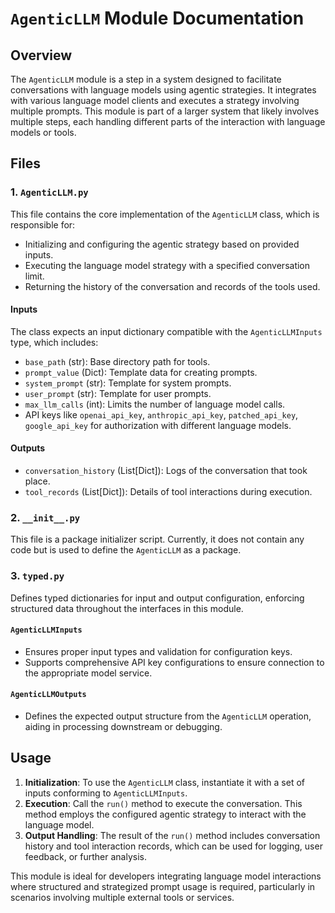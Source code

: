 # `AgenticLLM` Module Documentation

## Overview

The `AgenticLLM` module is a step in a system designed to facilitate conversations with language models using agentic strategies. It integrates with various language model clients and executes a strategy involving multiple prompts. This module is part of a larger system that likely involves multiple steps, each handling different parts of the interaction with language models or tools.

## Files

### 1. `AgenticLLM.py`

This file contains the core implementation of the `AgenticLLM` class, which is responsible for:

- Initializing and configuring the agentic strategy based on provided inputs.
- Executing the language model strategy with a specified conversation limit.
- Returning the history of the conversation and records of the tools used.

#### Inputs

The class expects an input dictionary compatible with the `AgenticLLMInputs` type, which includes:

- `base_path` (str): Base directory path for tools.
- `prompt_value` (Dict): Template data for creating prompts.
- `system_prompt` (str): Template for system prompts.
- `user_prompt` (str): Template for user prompts.
- `max_llm_calls` (int): Limits the number of language model calls.
- API keys like `openai_api_key`, `anthropic_api_key`, `patched_api_key`, `google_api_key` for authorization with different language models.

#### Outputs

- `conversation_history` (List[Dict]): Logs of the conversation that took place.
- `tool_records` (List[Dict]): Details of tool interactions during execution.

### 2. `__init__.py`

This file is a package initializer script. Currently, it does not contain any code but is used to define the `AgenticLLM` as a package.

### 3. `typed.py`

Defines typed dictionaries for input and output configuration, enforcing structured data throughout the interfaces in this module.

#### `AgenticLLMInputs`

- Ensures proper input types and validation for configuration keys.
- Supports comprehensive API key configurations to ensure connection to the appropriate model service.

#### `AgenticLLMOutputs`

- Defines the expected output structure from the `AgenticLLM` operation, aiding in processing downstream or debugging.

## Usage

1. **Initialization**: To use the `AgenticLLM` class, instantiate it with a set of inputs conforming to `AgenticLLMInputs`.
2. **Execution**: Call the `run()` method to execute the conversation. This method employs the configured agentic strategy to interact with the language model.
3. **Output Handling**: The result of the `run()` method includes conversation history and tool interaction records, which can be used for logging, user feedback, or further analysis.

This module is ideal for developers integrating language model interactions where structured and strategized prompt usage is required, particularly in scenarios involving multiple external tools or services.
